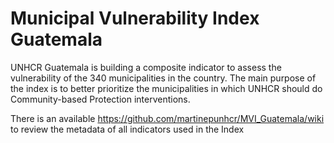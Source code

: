 # Municipal Vulnerability Index Guatemala

UNHCR Guatemala is building a composite indicator to assess the vulnerability of the 340 municipalities in the country. The main purpose of the index is to better prioritize the municipalities in which UNHCR should do Community-based Protection interventions.

There is an available https://github.com/martinepunhcr/MVI_Guatemala/wiki to review the metadata of all indicators used in the Index
